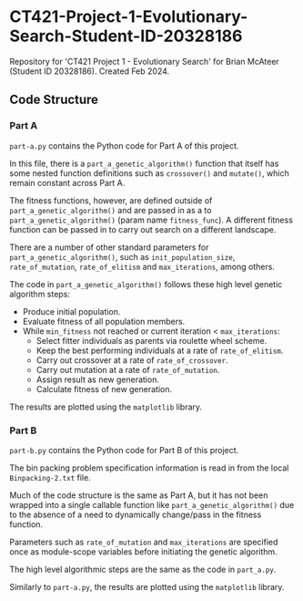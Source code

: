 # CT421-Project-1-Evolutionary-Search-Student-ID-20328186
Repository for 'CT421 Project 1 - Evolutionary Search' for Brian McAteer (Student ID 20328186). Created Feb 2024.

## Code Structure
### Part A
`part-a.py` contains the Python code for Part A of this project.

In this file, there is a `part_a_genetic_algorithm()` function that itself has some nested function definitions
such as `crossover()` and `mutate()`, which remain constant across Part A.

The fitness functions, however, are defined outside of `part_a_genetic_algorithm()` and are passed in as a
to `part_a_genetic_algorithm()` (param name `fitness_func`). A different fitness function can be passed in
to carry out search on a different landscape.

There are a number of other standard parameters for `part_a_genetic_algorithm()`, such as `init_population_size`,
`rate_of_mutation`, `rate_of_elitism` and `max_iterations`, among others.

The code in `part_a_genetic_algorithm()` follows these high level genetic algorithm steps:

* Produce initial population.
* Evaluate fitness of all population members.
* While `min_fitness` not reached or current iteration < `max_iterations`:
  * Select fitter individuals as parents via roulette wheel scheme.
  * Keep the best performing individuals at a rate of `rate_of_elitism`.
  * Carry out crossover at a rate of `rate_of_crossover`.
  * Carry out mutation at a rate of `rate_of_mutation`.
  * Assign result as new generation.
  * Calculate fitness of new generation.
 
The results are plotted using the `matplotlib` library.

### Part B
`part-b.py` contains the Python code for Part B of this project.

The bin packing problem specification information is read in from the local `Binpacking-2.txt` file.

Much of the code structure is the same as Part A, but it has not been wrapped into a single callable function
like `part_a_genetic_algorithm()` due to the absence of a need to dynamically change/pass in the fitness function.

Parameters such as `rate_of_mutation` and `max_iterations` are specified once as module-scope variables before initiating the
genetic algorithm.

The high level algorithmic steps are the same as the code in `part_a.py`.

Similarly to `part-a.py`, the results are plotted using the `matplotlib` library.
